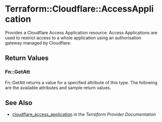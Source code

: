 # Terraform::Cloudflare::AccessApplication

Provides a Cloudflare Access Application resource. Access Applications
are used to restrict access to a whole application using an
authorisation gateway managed by Cloudflare.

## Return Values

### Fn::GetAtt

Fn::GetAtt returns a value for a specified attribute of this type. The following are the available attributes and sample return values.

## See Also

* [cloudflare_access_application](https://www.terraform.io/docs/providers/cloudflare/r/access_application.html) in the _Terraform Provider Documentation_